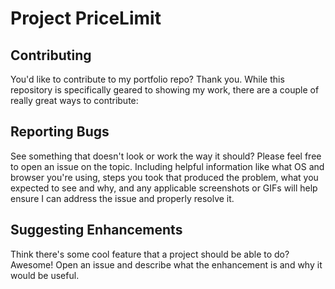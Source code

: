 # Project PriceLimit

## Contributing

You'd like to contribute to my portfolio repo? Thank you. While this repository is specifically geared to showing my work, there are a couple of really great ways to contribute:

## Reporting Bugs

See something that doesn't look or work the way it should? Please feel free to open an issue on the topic. Including helpful information like what OS and browser you're using, steps you took that produced the problem, what you expected to see and why, and any applicable screenshots or GIFs will help ensure I can address the issue and properly resolve it.

## Suggesting Enhancements

Think there's some cool feature that a project should be able to do? Awesome! Open an issue and describe what the enhancement is and why it would be useful.
